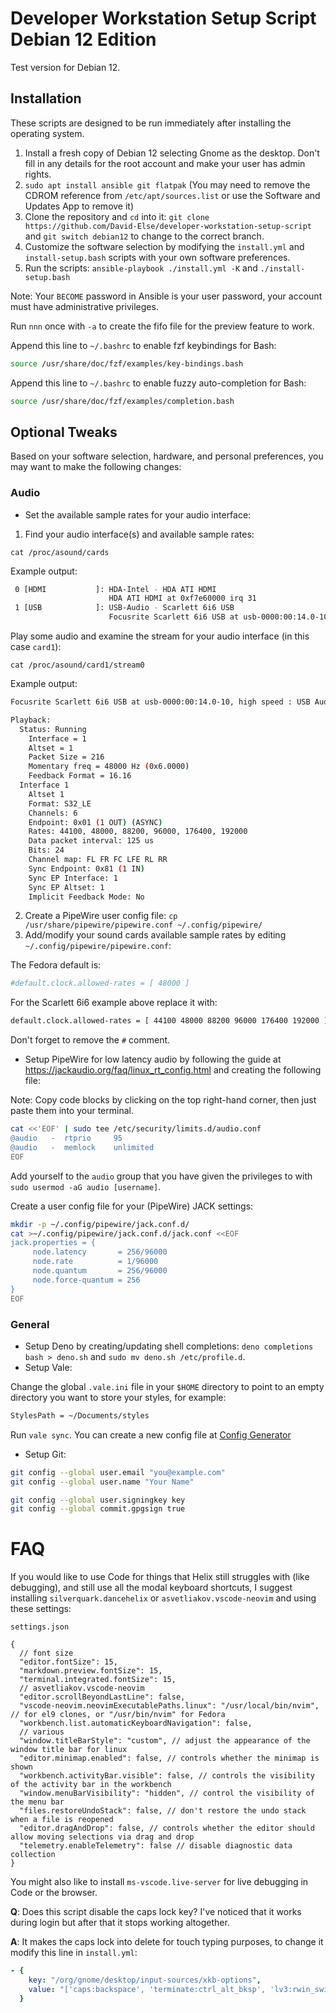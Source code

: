 # Developer Workstation Setup Script Debian 12 Edition

Test version for Debian 12.

## Installation

These scripts are designed to be run immediately after installing the operating system.

1. Install a fresh copy of Debian 12 selecting Gnome as the desktop. Don't fill in any details for the root account and make your user has admin rights.
2. `sudo apt install ansible git flatpak` (You may need to remove the CDROM reference from `/etc/apt/sources.list` or use the Software and Updates App to remove it)
3. Clone the repository and `cd` into it: `git clone https://github.com/David-Else/developer-workstation-setup-script` and `git switch debian12` to change to the correct branch.
4. Customize the software selection by modifying the `install.yml` and `install-setup.bash` scripts with your own software preferences.
5. Run the scripts: `ansible-playbook ./install.yml -K` and `./install-setup.bash`

Note: Your `BECOME` password in Ansible is your user password, your account must have administrative privileges.

Run `nnn` once with `-a` to create the fifo file for the preview feature to work.

Append this line to `~/.bashrc` to enable fzf keybindings for Bash:

```sh
source /usr/share/doc/fzf/examples/key-bindings.bash
```

Append this line to `~/.bashrc` to enable fuzzy auto-completion for Bash:

```sh
source /usr/share/doc/fzf/examples/completion.bash
```

## Optional Tweaks

Based on your software selection, hardware, and personal preferences, you may want to make the following changes:

### Audio

- Set the available sample rates for your audio interface:

1. Find your audio interface(s) and available sample rates:

`cat /proc/asound/cards`

Example output:

```sh
 0 [HDMI           ]: HDA-Intel - HDA ATI HDMI
                      HDA ATI HDMI at 0xf7e60000 irq 31
 1 [USB            ]: USB-Audio - Scarlett 6i6 USB
                      Focusrite Scarlett 6i6 USB at usb-0000:00:14.0-10, high speed
```

Play some audio and examine the stream for your audio interface (in this case `card1`):

`cat /proc/asound/card1/stream0`

Example output:

```sh
Focusrite Scarlett 6i6 USB at usb-0000:00:14.0-10, high speed : USB Audio

Playback:
  Status: Running
    Interface = 1
    Altset = 1
    Packet Size = 216
    Momentary freq = 48000 Hz (0x6.0000)
    Feedback Format = 16.16
  Interface 1
    Altset 1
    Format: S32_LE
    Channels: 6
    Endpoint: 0x01 (1 OUT) (ASYNC)
    Rates: 44100, 48000, 88200, 96000, 176400, 192000
    Data packet interval: 125 us
    Bits: 24
    Channel map: FL FR FC LFE RL RR
    Sync Endpoint: 0x81 (1 IN)
    Sync EP Interface: 1
    Sync EP Altset: 1
    Implicit Feedback Mode: No
```

2. Create a PipeWire user config file: `cp /usr/share/pipewire/pipewire.conf ~/.config/pipewire/`
3. Add/modify your sound cards available sample rates by editing `~/.config/pipewire/pipewire.conf`:

The Fedora default is:

```sh
#default.clock.allowed-rates = [ 48000 ]
```

For the Scarlett 6i6 example above replace it with:

```sh
default.clock.allowed-rates = [ 44100 48000 88200 96000 176400 192000 ]
```

Don't forget to remove the `#` comment.

- Setup PipeWire for low latency audio by following the guide at https://jackaudio.org/faq/linux_rt_config.html and creating the following file:

Note: Copy code blocks by clicking on the top right-hand corner, then just paste them into your terminal.

```sh
cat <<'EOF' | sudo tee /etc/security/limits.d/audio.conf
@audio   -  rtprio     95
@audio   -  memlock    unlimited
EOF
```

Add yourself to the `audio` group that you have given the privileges to with `sudo usermod -aG audio [username]`.

Create a user config file for your (PipeWire) JACK settings:

```sh
mkdir -p ~/.config/pipewire/jack.conf.d/
cat >~/.config/pipewire/jack.conf.d/jack.conf <<EOF
jack.properties = {
     node.latency       = 256/96000
     node.rate          = 1/96000
     node.quantum       = 256/96000
     node.force-quantum = 256
}
EOF
```

### General

- Setup Deno by creating/updating shell completions: `deno completions bash > deno.sh` and `sudo mv deno.sh /etc/profile.d`.
- Setup Vale:

Change the global `.vale.ini` file in your `$HOME` directory to point to an empty directory you want to store your styles, for example:

```sh
StylesPath = ~/Documents/styles
```

Run `vale sync`. You can create a new config file at [Config Generator](https://vale.sh/generator)

- Setup Git:

```sh
git config --global user.email "you@example.com"
git config --global user.name "Your Name"
```

```sh
git config --global user.signingkey key
git config --global commit.gpgsign true
```

# FAQ

If you would like to use Code for things that Helix still struggles with (like debugging), and still use all the modal keyboard shortcuts, I suggest installing `silverquark.dancehelix` or `asvetliakov.vscode-neovim` and using these settings:

`settings.json`

```jsonc
{
  // font size
  "editor.fontSize": 15,
  "markdown.preview.fontSize": 15,
  "terminal.integrated.fontSize": 15,
  // asvetliakov.vscode-neovim
  "editor.scrollBeyondLastLine": false,
  "vscode-neovim.neovimExecutablePaths.linux": "/usr/local/bin/nvim", // for el9 clones, or "/usr/bin/nvim" for Fedora
  "workbench.list.automaticKeyboardNavigation": false,
  // various
  "window.titleBarStyle": "custom", // adjust the appearance of the window title bar for linux
  "editor.minimap.enabled": false, // controls whether the minimap is shown
  "workbench.activityBar.visible": false, // controls the visibility of the activity bar in the workbench
  "window.menuBarVisibility": "hidden", // control the visibility of the menu bar
  "files.restoreUndoStack": false, // don't restore the undo stack when a file is reopened
  "editor.dragAndDrop": false, // controls whether the editor should allow moving selections via drag and drop
  "telemetry.enableTelemetry": false // disable diagnostic data collection
}
```

You might also like to install `ms-vscode.live-server` for live debugging in Code or the browser.

**Q**: Does this script disable the caps lock key? I've noticed that it works during login but after that it stops working altogether.

**A**: It makes the caps lock into delete for touch typing purposes, to change it modify this line in `install.yml`:

```yml
- {
    key: "/org/gnome/desktop/input-sources/xkb-options",
    value: "['caps:backspace', 'terminate:ctrl_alt_bksp', 'lv3:rwin_switch', 'altwin:meta_alt']",
  }
```
